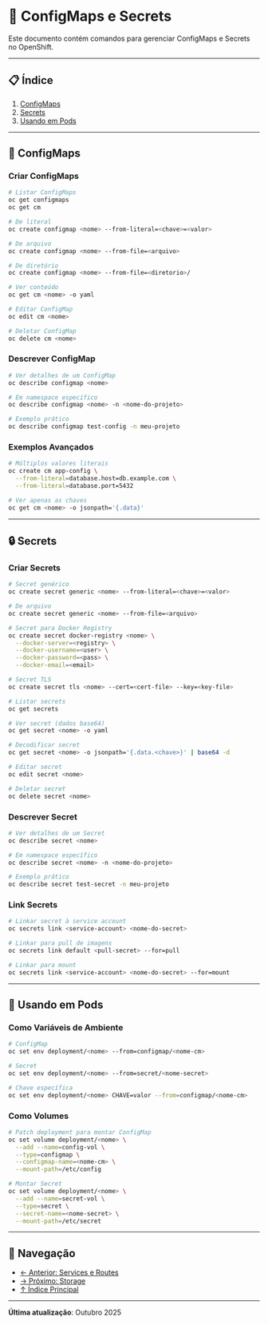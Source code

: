 # 🔐 ConfigMaps e Secrets

Este documento contém comandos para gerenciar ConfigMaps e Secrets no OpenShift.

---

## 📋 Índice

1. [ConfigMaps](#configmaps)
2. [Secrets](#secrets)
3. [Usando em Pods](#usando-em-pods)

---

## 📝 ConfigMaps

### Criar ConfigMaps
```bash
# Listar ConfigMaps
oc get configmaps
oc get cm
```

```bash
# De literal
oc create configmap <nome> --from-literal=<chave>=<valor>
```

```bash
# De arquivo
oc create configmap <nome> --from-file=<arquivo>
```

```bash
# De diretório
oc create configmap <nome> --from-file=<diretorio>/
```

```bash
# Ver conteúdo
oc get cm <nome> -o yaml
```

```bash
# Editar ConfigMap
oc edit cm <nome>
```

```bash
# Deletar ConfigMap
oc delete cm <nome>
```

### Descrever ConfigMap
```bash
# Ver detalhes de um ConfigMap
oc describe configmap <nome>
```

```bash
# Em namespace específico
oc describe configmap <nome> -n <nome-do-projeto>
```

```bash
# Exemplo prático
oc describe configmap test-config -n meu-projeto
```

### Exemplos Avançados
```bash
# Múltiplos valores literais
oc create cm app-config \
  --from-literal=database.host=db.example.com \
  --from-literal=database.port=5432
```

```bash
# Ver apenas as chaves
oc get cm <nome> -o jsonpath='{.data}'
```

---

## 🔒 Secrets

### Criar Secrets
```bash
# Secret genérico
oc create secret generic <nome> --from-literal=<chave>=<valor>
```

```bash
# De arquivo
oc create secret generic <nome> --from-file=<arquivo>
```

```bash
# Secret para Docker Registry
oc create secret docker-registry <nome> \
  --docker-server=<registry> \
  --docker-username=<user> \
  --docker-password=<pass> \
  --docker-email=<email>
```

```bash
# Secret TLS
oc create secret tls <nome> --cert=<cert-file> --key=<key-file>
```

```bash
# Listar secrets
oc get secrets
```

```bash
# Ver secret (dados base64)
oc get secret <nome> -o yaml
```

```bash
# Decodificar secret
oc get secret <nome> -o jsonpath='{.data.<chave>}' | base64 -d
```

```bash
# Editar secret
oc edit secret <nome>
```

```bash
# Deletar secret
oc delete secret <nome>
```

### Descrever Secret
```bash
# Ver detalhes de um Secret
oc describe secret <nome>
```

```bash
# Em namespace específico
oc describe secret <nome> -n <nome-do-projeto>
```

```bash
# Exemplo prático
oc describe secret test-secret -n meu-projeto
```

### Link Secrets
```bash
# Linkar secret à service account
oc secrets link <service-account> <nome-do-secret>
```

```bash
# Linkar para pull de imagens
oc secrets link default <pull-secret> --for=pull
```

```bash
# Linkar para mount
oc secrets link <service-account> <nome-do-secret> --for=mount
```

---

## 🎯 Usando em Pods

### Como Variáveis de Ambiente
```bash
# ConfigMap
oc set env deployment/<nome> --from=configmap/<nome-cm>
```

```bash
# Secret
oc set env deployment/<nome> --from=secret/<nome-secret>
```

```bash
# Chave específica
oc set env deployment/<nome> CHAVE=valor --from=configmap/<nome-cm>
```

### Como Volumes
```bash
# Patch deployment para montar ConfigMap
oc set volume deployment/<nome> \
  --add --name=config-vol \
  --type=configmap \
  --configmap-name=<nome-cm> \
  --mount-path=/etc/config
```

```bash
# Montar Secret
oc set volume deployment/<nome> \
  --add --name=secret-vol \
  --type=secret \
  --secret-name=<nome-secret> \
  --mount-path=/etc/secret
```

---

## 📖 Navegação

- [← Anterior: Services e Routes](06-services-routes.md)
- [→ Próximo: Storage](08-storage.md)
- [↑ Índice Principal](README.md)

---

**Última atualização**: Outubro 2025

